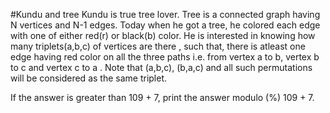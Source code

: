 #Kundu and tree
Kundu is true tree lover. Tree is a connected graph having N vertices and N-1 edges. Today when he got a tree, he colored each edge with one of either red(r) or black(b) color. He is interested in knowing how many triplets(a,b,c) of vertices are there , such that, there is atleast one edge having red color on all the three paths i.e. from vertex a to b, vertex b to c and vertex c to a . Note that (a,b,c), (b,a,c) and all such permutations will be considered as the same triplet.

If the answer is greater than 109 + 7, print the answer modulo (%) 109 + 7.
